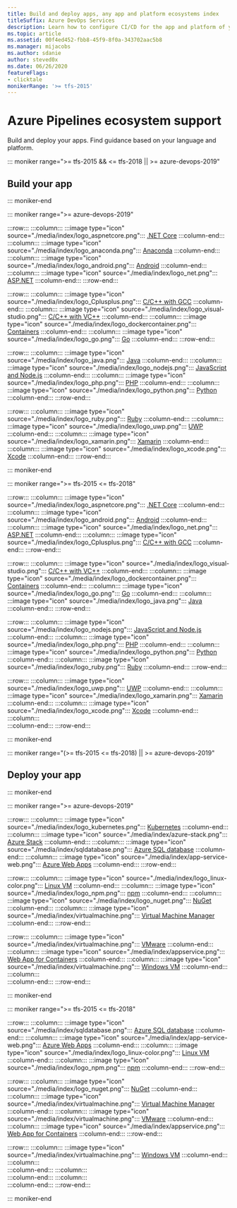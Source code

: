 ```yaml
---
title: Build and deploy apps, any app and platform ecosystems index
titleSuffix: Azure DevOps Services
description: Learn how to configure CI/CD for the app and platform of your choice using Azure Pipelines and Team Foundation Server (TFS).  
ms.topic: article
ms.assetid: 00f4ed452-fbb8-45f9-8f0a-343702aac5b8  
ms.manager: mijacobs 
ms.author: sdanie
author: steved0x
ms.date: 06/26/2020
featureFlags:
- clicktale 
monikerRange: '>= tfs-2015'
---
```


# Azure Pipelines ecosystem support

Build and deploy your apps. Find guidance based on your language and platform. 

::: moniker range=">= tfs-2015 && <= tfs-2018 || >= azure-devops-2019"

## Build your app

::: moniker-end

::: moniker range=">= azure-devops-2019"

:::row:::
    :::column:::
        :::image type="icon" source="./media/index/logo_aspnetcore.png":::
        [.NET Core](dotnet-core.md)
    :::column-end:::
    :::column:::
        :::image type="icon" source="./media/index/logo_anaconda.png":::
        [Anaconda](anaconda.md)
    :::column-end:::
    :::column:::
        :::image type="icon" source="./media/index/logo_android.png":::
        [Android](android.md)
    :::column-end:::
    :::column:::
        :::image type="icon" source="./media/index/logo_net.png":::
        [ASP.NET](../apps/aspnet/build-aspnet-4.md)
    :::column-end:::
:::row-end:::

:::row:::
    :::column:::
        :::image type="icon" source="./media/index/logo_Cplusplus.png":::
        [C/C++ with GCC](../apps/c-cpp/gcc.md)
    :::column-end:::
    :::column:::
        :::image type="icon" source="./media/index/logo_visual-studio.png":::
        [C/C++ with VC++](../apps/windows/cpp.md)
    :::column-end:::
    :::column:::
        :::image type="icon" source="./media/index/logo_dockercontainer.png":::
        [Containers](./containers/build-image.md)
    :::column-end:::
    :::column:::
        :::image type="icon" source="./media/index/logo_go.png":::
        [Go](go.md)
    :::column-end:::
:::row-end:::

:::row:::
    :::column:::
        :::image type="icon" source="./media/index/logo_java.png":::
        [Java](java.md)
    :::column-end:::
    :::column:::
        :::image type="icon" source="./media/index/logo_nodejs.png":::
        [JavaScript and Node.js](javascript.md)
    :::column-end:::
    :::column:::
        :::image type="icon" source="./media/index/logo_php.png":::
        [PHP](php.md)
    :::column-end:::
    :::column:::
        :::image type="icon" source="./media/index/logo_python.png":::
        [Python](python.md)
    :::column-end:::
:::row-end:::

:::row:::
    :::column:::
        :::image type="icon" source="./media/index/logo_ruby.png":::
        [Ruby](ruby.md)
    :::column-end:::
    :::column:::
        :::image type="icon" source="./media/index/logo_uwp.png":::
        [UWP](../apps/windows/universal.md)
    :::column-end:::
    :::column:::
        :::image type="icon" source="./media/index/logo_xamarin.png":::
        [Xamarin](xamarin.md)
    :::column-end:::
    :::column:::
        :::image type="icon" source="./media/index/logo_xcode.png":::
        [Xcode](xcode.md)
    :::column-end:::
:::row-end:::

::: moniker-end

::: moniker range=">= tfs-2015 <= tfs-2018"

:::row:::
    :::column:::
        :::image type="icon" source="./media/index/logo_aspnetcore.png":::
        [.NET Core](dotnet-core.md)
    :::column-end:::
    :::column:::
        :::image type="icon" source="./media/index/logo_android.png":::
        [Android](android.md)
    :::column-end:::
    :::column:::
        :::image type="icon" source="./media/index/logo_net.png":::
        [ASP.NET](../apps/aspnet/build-aspnet-4.md)
    :::column-end:::
    :::column:::
        :::image type="icon" source="./media/index/logo_Cplusplus.png":::
        [C/C++ with GCC](../apps/c-cpp/gcc.md)
    :::column-end:::
:::row-end:::

:::row:::
   :::column:::
        :::image type="icon" source="./media/index/logo_visual-studio.png":::
        [C/C++ with VC++](../apps/windows/cpp.md)
    :::column-end:::
    :::column:::
        :::image type="icon" source="./media/index/logo_dockercontainer.png":::
        [Containers](./containers/build-image.md)
    :::column-end:::
    :::column:::
        :::image type="icon" source="./media/index/logo_go.png":::
        [Go](go.md)
    :::column-end:::
    :::column:::
        :::image type="icon" source="./media/index/logo_java.png":::
        [Java](java.md)
    :::column-end:::
:::row-end:::

:::row:::
    :::column:::
        :::image type="icon" source="./media/index/logo_nodejs.png":::
        [JavaScript and Node.js](javascript.md)
    :::column-end:::
    :::column:::
        :::image type="icon" source="./media/index/logo_php.png":::
        [PHP](php.md)
    :::column-end:::
    :::column:::
        :::image type="icon" source="./media/index/logo_python.png":::
        [Python](python.md)
    :::column-end:::
    :::column:::
        :::image type="icon" source="./media/index/logo_ruby.png":::
        [Ruby](ruby.md)
    :::column-end:::
:::row-end:::

:::row:::
    :::column:::
        :::image type="icon" source="./media/index/logo_uwp.png":::
        [UWP](../apps/windows/universal.md)
    :::column-end:::
    :::column:::
        :::image type="icon" source="./media/index/logo_xamarin.png":::
        [Xamarin](xamarin.md)
    :::column-end:::
    :::column:::
        :::image type="icon" source="./media/index/logo_xcode.png":::
        [Xcode](xcode.md)
    :::column-end:::
    :::column:::   
    :::column-end:::
:::row-end:::

::: moniker-end

::: moniker range="(>= tfs-2015 <= tfs-2018) || >= azure-devops-2019"

## Deploy your app

::: moniker-end

::: moniker range=">= azure-devops-2019"

:::row:::
    :::column:::
        :::image type="icon" source="./media/index/logo_kubernetes.png":::
        [Kubernetes](./kubernetes/deploy.md)
    :::column-end:::
    :::column:::
        :::image type="icon" source="./media/index/azure-stack.png":::
        [Azure Stack](../targets/azure-stack.md)
    :::column-end:::
    :::column:::
        :::image type="icon" source="./media/index/sqldatabase.png":::
        [Azure SQL database](../targets/azure-sqldb.md)
    :::column-end:::
    :::column:::
        :::image type="icon" source="./media/index/app-service-web.png":::
        [Azure Web Apps](../targets/webapp.md)
    :::column-end:::
:::row-end:::

:::row:::
    :::column:::
        :::image type="icon" source="./media/index/logo_linux-color.png":::
        [Linux VM](../apps/cd/deploy-linuxvm-deploygroups.md)
    :::column-end:::
    :::column:::
        :::image type="icon" source="./media/index/logo_npm.png":::
        [npm](../artifacts/npm.md)
    :::column-end:::
    :::column:::
        :::image type="icon" source="./media/index/logo_nuget.png":::
        [NuGet](../artifacts/nuget.md)
    :::column-end:::
    :::column:::
        :::image type="icon" source="./media/index/virtualmachine.png":::
        [Virtual Machine Manager](../targets/scvmm.md)
    :::column-end:::
:::row-end:::

:::row:::
    :::column:::
        :::image type="icon" source="./media/index/virtualmachine.png":::
        [VMware](../targets/vmware.md)
    :::column-end:::
    :::column:::
        :::image type="icon" source="./media/index/appservice.png":::
        [Web App for Containers](../apps/cd/deploy-docker-webapp.md)
    :::column-end:::
    :::column:::
        :::image type="icon" source="./media/index/virtualmachine.png":::
        [Windows VM](../apps/cd/deploy-webdeploy-iis-deploygroups.md)
    :::column-end:::
    :::column:::   
    :::column-end:::
:::row-end:::

::: moniker-end

::: moniker range=">= tfs-2015 <= tfs-2018"

:::row:::
    :::column:::
        :::image type="icon" source="./media/index/sqldatabase.png":::
        [Azure SQL database](../targets/azure-sqldb.md)
    :::column-end:::
    :::column:::
        :::image type="icon" source="./media/index/app-service-web.png":::
        [Azure Web Apps](../targets/webapp.md)
    :::column-end:::
    :::column:::
        :::image type="icon" source="./media/index/logo_linux-color.png":::
        [Linux VM](../apps/cd/deploy-linuxvm-deploygroups.md)
    :::column-end:::
    :::column:::
        :::image type="icon" source="./media/index/logo_npm.png":::
        [npm](../artifacts/npm.md)
    :::column-end:::
:::row-end:::

:::row:::
    :::column:::
        :::image type="icon" source="./media/index/logo_nuget.png":::
        [NuGet](../artifacts/nuget.md)
    :::column-end:::
    :::column:::
        :::image type="icon" source="./media/index/virtualmachine.png":::
        [Virtual Machine Manager](../targets/scvmm.md)
    :::column-end:::
    :::column:::
        :::image type="icon" source="./media/index/virtualmachine.png":::
        [VMware](../targets/vmware.md)
    :::column-end:::
    :::column:::
        :::image type="icon" source="./media/index/appservice.png":::
        [Web App for Containers](../apps/cd/deploy-docker-webapp.md)
    :::column-end:::
:::row-end:::

:::row:::
    :::column:::
        :::image type="icon" source="./media/index/virtualmachine.png":::
        [Windows VM](../apps/cd/deploy-webdeploy-iis-deploygroups.md)
    :::column-end:::
    :::column:::   
    :::column-end:::
    :::column:::   
    :::column-end:::
    :::column:::   
    :::column-end:::
:::row-end:::

::: moniker-end

